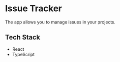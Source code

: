 # Issue Tracker

The app allows you to manage issues in your projects.

## Tech Stack

- React
- TypeScript
